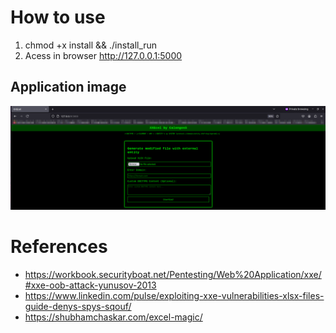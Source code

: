 # How to use 
1. chmod +x install && ./install_run
2. Acess in browser http://127.0.0.1:5000

## Application image
![Alt text](img.png "")

# References
- https://workbook.securityboat.net/Pentesting/Web%20Application/xxe/#xxe-oob-attack-yunusov-2013
- https://www.linkedin.com/pulse/exploiting-xxe-vulnerabilities-xlsx-files-guide-denys-spys-sqouf/
- https://shubhamchaskar.com/excel-magic/